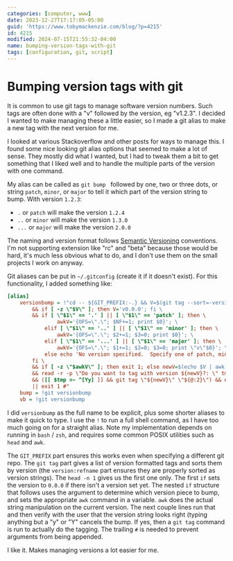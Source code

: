 ```yaml
---
categories: [computer, www]
date: 2023-12-27T17:17:05-05:00
guid: 'https://www.tobymackenzie.com/blog/?p=4215'
id: 4215
modified: 2024-07-15T21:55:32-04:00
name: bumping-version-tags-with-git
tags: [configuration, git, script]
---
```


Bumping version tags with git
=============================

It is common to use git tags to manage software version numbers.  Such tags are often done with a "v" followed by the version, eg "v1.2.3".  I decided I wanted to make managing these a little easier, so I made a git alias to make a new tag with the next version for me.

<!--more-->

I looked at various Stackoverflow and other posts for ways to manage this.  I found some nice looking git alias options that seemed to make a lot of sense.  They mostly did what I wanted, but I had to tweak them a bit to get something that I liked well and to handle the multiple parts of the version with one command.

My alias can be called as `git bump ` followed by one, two or three dots, or string `patch`, `minor`, or `major` to tell it which part of the version string to bump.  With version `1.2.3`:

- `.` or `patch` will make the version `1.2.4`
- `..` or `minor` will make the version `1.3.0`
- `...` or `major` will make the version `2.0.0`

The naming and version format follows [Semantic Versioning](https://semver.org/) conventions.  I'm not supporting extension like "rc" and "beta" because those would be hard, it's much less obvious what to do, and I don't use them on the small projects I work on anyway.

Git aliases can be put in `~/.gitconfig` (create it if it doesn't exist).  For this functionality, I added something like:

``` ini
[alias]
	versionbump = !"cd -- ${GIT_PREFIX:-.} && V=$(git tag --sort=-version:refname --list \"v[0-9]*\" | head -n 1) \
		&& if [ -z \"$V\" ]; then V='v0.0.0'; fi \
		&& if [ \"$1\" == '.' ] || [ \"$1\" == 'patch' ]; then \
				awkV='{OFS=\".\"; $NF+=1; print $0}'; \
			elif [ \"$1\" == '..' ] || [ \"$1\" == 'minor' ]; then \
				awkV='{OFS=\".\"; $2+=1; $3=0; print $0}'; \
			elif [ \"$1\" == '...' ] || [ \"$1\" == 'major' ]; then \
				awkV='{OFS=\".\"; $1+=1; $2=0; $3=0; print \"v\"$0}'; \
			else echo 'No version specified.  Specify one of patch, minor, or major.'; exit 1; \
		fi \
		&& if [ -z \"$awkV\" ]; then exit 1; else newV=$(echo $V | awk -F. \"$awkV\"); fi \
		&& read -r -p \"Do you want to tag with version ${newV}?: \" tmp \
		&& ([[ $tmp =~ ^[Yy] ]] && git tag \"${newV}\" \"${@:2}\") && echo \"Tagged version ${newV}\" \
		|| exit 1 #"
	bump = !git versionbump
	vb = !git versionbump
```

I did `versionbump` as the full name to be explicit, plus some shorter aliases to make it quick to type.  I use the `!` to run a full shell command, as I have too much going on for a straight alias.  Note my implementation depends on running in `bash` / `zsh`, and requires some common POSIX utilities such as `head` and `awk`.

The `GIT_PREFIX` part ensures this works even when specifying a different git repo.  The `git tag` part gives a list of version formatted tags and sorts them by version (the `version:refname` part ensures they are properly sorted as version strings).  The `head -n 1` gives us the first one only.  The first `if` sets the version to `0.0.0` if there isn't a version set yet.  The nested `if` structure that follows uses the argument to determine which version piece to bump, and sets the appropriate `awk` command in a variable.  `awk` does the actual string manipulation on the current version.  The next couple lines run that and then verify with the user that the version string looks right (typing anything but a "y" or "Y" cancels the bump.  If yes, then a `git tag` command is run to actually do the tagging.  The trailing `#` is needed to prevent arguments from being appended.

I like it.  Makes managing versions a lot easier for me.
